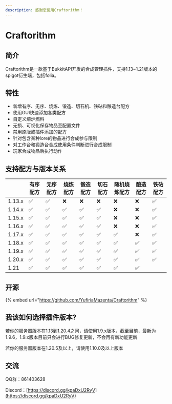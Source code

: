 ```yaml
---
description: 感谢您使用Craftorithm！
---
```


# Craftorithm

## 简介

Craftorithm是一款基于BukkitAPI开发的合成管理插件，支持1.13\~1.21版本的spigot衍生端，包括folia。

## 特性

* 新增有序、无序、烧炼、锻造、切石机、铁砧和酿造台配方
* 使用GUI快速添加各类配方
* 自定义熔炉燃料
* 无损、可视化保存物品至配置文件
* 禁用原版或插件添加的配方
* 针对包含某种lore的物品进行合成参与限制
* 对工作台和锻造台合成使用条件判断进行合成限制
* 玩家合成物品后执行动作

## 支持配方与版本关系

<table data-view="cards" data-full-width="false"><thead><tr><th></th><th>有序配方</th><th>无序配方</th><th>烧炼配方</th><th>锻造配方</th><th>切石配方</th><th>随机烧炼配方</th><th>酿造配方</th><th>铁砧配方</th></tr></thead><tbody><tr><td>1.13.x</td><td>✅</td><td>✅</td><td>❌</td><td>❌</td><td>❌</td><td>❌</td><td>❌</td><td>✅</td></tr><tr><td>1.14.x</td><td>✅</td><td>✅</td><td>✅</td><td>✅</td><td>✅</td><td>❌</td><td>❌</td><td>✅</td></tr><tr><td>1.15.x</td><td>✅</td><td>✅</td><td>✅</td><td>✅</td><td>✅</td><td>❌</td><td>❌</td><td>✅</td></tr><tr><td>1.16.x</td><td>✅</td><td>✅</td><td>✅</td><td>✅</td><td>✅</td><td>❌</td><td>❌</td><td>✅</td></tr><tr><td>1.17.x</td><td>✅</td><td>✅</td><td>✅</td><td>✅</td><td>✅</td><td>✅</td><td>❌</td><td>✅</td></tr><tr><td>1.18.x</td><td>✅</td><td>✅</td><td>✅</td><td>✅</td><td>✅</td><td>✅</td><td>✅</td><td>✅</td></tr><tr><td>1.19.x</td><td>✅</td><td>✅</td><td>✅</td><td>✅</td><td>✅</td><td>✅</td><td>✅</td><td>✅</td></tr><tr><td>1.20.x</td><td>✅</td><td>✅</td><td>✅</td><td>✅</td><td>✅</td><td>✅</td><td>✅</td><td>✅</td></tr><tr><td>1.21</td><td>✅</td><td>✅</td><td>✅</td><td>✅</td><td>✅</td><td>✅</td><td>✅</td><td></td></tr></tbody></table>

## 开源

{% embed url="https://github.com/YufiriaMazenta/Craftorithm" %}

## 我该如何选择插件版本?

若你的服务器版本在1.13到1.20.4之间，请使用1.9.x版本，截至目前，最新为1.9.6，1.9.x版本目前只会进行BUG修复更新，不会再有新功能更新

若你的服务器版本在1.20.5及以上，请使用1.10.0及以上版本

## 交流

QQ群：861403628

Discord：[https://discord.gg/kpaDxU2RyV](https://discord.gg/kpaDxU2RyV)

